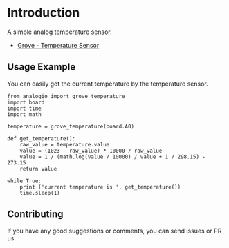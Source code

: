 # Introduction
A simple analog temperature sensor.

- [Grove - Temperature Sensor](https://www.seeedstudio.com/Grove-Temperature-Sensor.html)

## Usage Example
You can easily got the current temperature by the temperature sensor.

```
from analogio import grove_temperature
import board
import time
import math

temperature = grove_temperature(board.A0)

def get_temperature():
	raw_value = temperature.value
	value = (1023 - raw_value) * 10000 / raw_value
	value = 1 / (math.log(value / 10000) / value + 1 / 298.15) - 273.15
	return value

while True:
	print ('current temperature is ', get_temperature())
	time.sleep(1)
```
## Contributing

If you have any good suggestions or comments, you can send issues or PR us.
